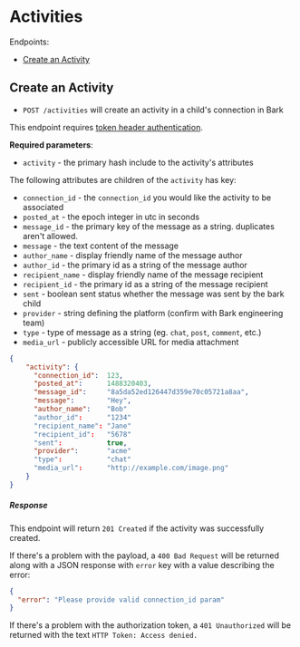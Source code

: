 Activities
=======

Endpoints:

- [Create an Activity](#create-an-activity)

Create an Activity
------

* `POST /activities` will create an activity in a child's connection in Bark

This endpoint requires [token header authentication](https://github.com/Bark-us/partner-integration-docs#authentication).

**Required parameters**:
* `activity` - the primary hash include to the activity's attributes

The following attributes are children of the `activity` has key:
* `connection_id` - the `connection_id` you would like the activity to be associated
* `posted_at` - the epoch integer in utc in seconds
* `message_id` - the primary key of the message as a string. duplicates aren't allowed.
* `message` - the text content of the message
* `author_name` - display friendly  name of the message author
* `author_id` - the primary id as a string of the message author
* `recipient_name` - display friendly name of the message recipient
* `recipient_id` - the primary id as a string of the message recipient
* `sent` - boolean sent status whether the message was sent by the bark child
* `provider` - string defining the platform (confirm with Bark engineering
    team)
* `type` - type of message as a string (eg. `chat`, `post`, `comment`, etc.)
* `media_url` - publicly accessible URL for media attachment

```json
{
    "activity": {
      "connection_id":  123,
      "posted_at":      1488320403,
      "message_id":     "8a5da52ed126447d359e70c05721a8aa",
      "message":        "Hey",
      "author_name":    "Bob"
      "author_id":      "1234"
      "recipient_name": "Jane"
      "recipient_id":   "5678"
      "sent":           true,
      "provider":       "acme"
      "type":           "chat"
      "media_url":      "http://example.com/image.png"
    }
}
```

##### Response

This endpoint will return `201 Created` if the activity was successfully
created.

If there's a problem with the payload, a `400 Bad Request` will be returned
along with a JSON response with `error` key with a value describing the error:

```json
{
  "error": "Please provide valid connection_id param"
}
```

If there's a problem with the authorization token, a `401 Unauthorized` will be returned
with the text `HTTP Token: Access denied.`
